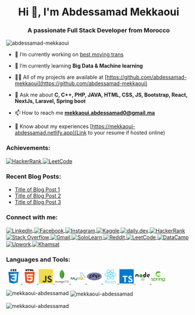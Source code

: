 <h1 align="center">Hi 👋, I'm Abdessamad Mekkaoui</h1>
<h3 align="center">A passionate Full Stack Developer from Morocco</h3>

<p align="left"> <img src="https://komarev.com/ghpvc/?username=abdessamad-mekkaoui&label=Profile%20views&color=0e75b6&style=flat" alt="abdessamad-mekkaoui" /> </p>

- 🔭 I’m currently working on [best moving trans](https://www.linkedin.com/company/best-moving-trans/)

- 🌱 I’m currently learning **Big Data & Machine learning**

- 👨‍💻 All of my projects are available at [https://github.com/abdessamad-mekkaoui](https://github.com/abdessamad-mekkaoui)

- 💬 Ask me about **C, C++, PHP, JAVA, HTML, CSS, JS, Bootstrap, React, NextJs, Laravel, Spring boot**

- 📫 How to reach me **mekkaoui.abdessamad0@gmail.ma**

- 📄 Know about my experiences [https://mekkaoui-abdessamad.netlify.app](Link to your resume if hosted online)

<h3 align="left">Achievements:</h3>
<p align="left">
    <a href="https://www.hackerrank.com/profile/mekkaoui_abdess1" target="_blank">
        <img align="center" src="https://img.shields.io/badge/-HackerRank-2EC866?style=for-the-badge&logo=HackerRank&logoColor=white" alt="HackerRank" />
    </a>
    <a href="https://www.leetcode.com/u/MEKKAOUI2001/" target="_blank">
        <img align="center" src="https://img.shields.io/badge/-LeetCode-FFA116?style=for-the-badge&logo=LeetCode&logoColor=white" alt="LeetCode" />
    </a>
    <!-- Add more achievements here -->
</p>

<h3 align="left">Recent Blog Posts:</h3>
<ul>
    <li><a href="https://mekkaoui-abdessamad.netlify.app/blog1" target="_blank">Title of Blog Post 1</a></li>
    <li><a href="https://mekkaoui-abdessamad.netlify.app/blog2" target="_blank">Title of Blog Post 2</a></li>
    <li><a href="https://mekkaoui-abdessamad.netlify.app/blog3" target="_blank">Title of Blog Post 3</a></li>
    <!-- Add more blog posts here -->
</ul>

<h3 align="left">Connect with me:</h3>
<p align="left">
    <a href="https://www.linkedin.com/in/abdessamad-mekkaoui/" target="blank">
        <img align="center" src="https://img.shields.io/badge/-LinkedIn-0077B5?style=for-the-badge&logo=linkedin&logoColor=white" alt="LinkedIn" />
    </a>
    <a href="https://www.facebook.com/profile.php?id=100041103906011" target="blank">
        <img align="center" src="https://img.shields.io/badge/-Facebook-1877F2?style=for-the-badge&logo=facebook&logoColor=white" alt="Facebook" />
    </a>
    <a href="https://www.instagram.com/mekkaoui_abdessamad_/" target="blank">
        <img align="center" src="https://img.shields.io/badge/-Instagram-E4405F?style=for-the-badge&logo=instagram&logoColor=white" alt="Instagram" />
    </a>
    <a href="https://www.kaggle.com/abdessamadmekkaoui" target="_blank">
        <img align="center" src="https://img.shields.io/badge/-Kaggle-20BEFF?style=for-the-badge&logo=kaggle&logoColor=white" alt="Kaggle" />
    </a>
    <a href="https://app.daily.dev/mekkaoui" target="_blank">
        <img align="center" src="https://img.shields.io/badge/-daily.dev-000000?style=for-the-badge&logo=dev.to&logoColor=white" alt="daily.dev" />
    </a>
    <a href="https://www.hackerrank.com/profile/mekkaoui_abdess1" target="_blank">
        <img align="center" src="https://img.shields.io/badge/-HackerRank-00EA64?style=for-the-badge&logo=hackerrank&logoColor=white" alt="HackerRank" />
    </a>
    <a href="https://stackoverflow.com/users/24089777/abd-essamad-mekkaoui" target="_blank">
        <img align="center" src="https://img.shields.io/badge/-Stack%20Overflow-F58025?style=for-the-badge&logo=stackoverflow&logoColor=white" alt="Stack Overflow" />
    </a>
    <a href="mailto:mekkaoui.abdessamad0@gmail.com" target="_blank">
        <img align="center" src="https://img.shields.io/badge/-Gmail-D14836?style=for-the-badge&logo=gmail&logoColor=white" alt="Gmail" />
    </a>
    <a href="https://www.sololearn.com/en/profile/23187500" target="_blank">
        <img align="center" src="https://img.shields.io/badge/-SoloLearn-3A76F0?style=for-the-badge&logo=sololearn&logoColor=white" alt="SoloLearn" />
    </a>
    <a href="https://www.reddit.com/user/Excellent-Regular-65/" target="_blank">
        <img align="center" src="https://img.shields.io/badge/-Reddit-FF4500?style=for-the-badge&logo=reddit&logoColor=white" alt="Reddit" />
    </a>
    <a href="https://leetcode.com/u/MEKKAOUI2001/" target="_blank">
        <img align="center" src="https://img.shields.io/badge/-LeetCode-FFA116?style=for-the-badge&logo=leetcode&logoColor=white" alt="LeetCode" />
    </a>
    <a href="https://www.datacamp.com/portfolio/mekkaouiabdessamad" target="_blank">
        <img align="center" src="https://img.shields.io/badge/-DataCamp-51D2B7?style=for-the-badge&logo=datacamp&logoColor=white" alt="DataCamp" />
    </a>
    <a href="https://www.upwork.com/freelancers/~014e932f2bc85904d0" target="_blank">
        <img align="center" src="https://img.shields.io/badge/-Upwork-6FDA44?style=for-the-badge&logo=upwork&logoColor=white" alt="Upwork" />
    </a>
    <a href="https://khamsat.com/user/mekkaoui_abdessamad" target="_blank">
        <img align="center" src="https://img.shields.io/badge/-Khamsat-FFBB00?style=for-the-badge&logo=khamsat&logoColor=white" alt="Khamsat" />
    </a>
</p>

<h3 align="left">Languages and Tools:</h3>
<p align="left"> 
    <a href="https://www.w3schools.com/css/" target="_blank" rel="noreferrer">
        <img src="https://raw.githubusercontent.com/devicons/devicon/master/icons/css3/css3-original-wordmark.svg" alt="css3" width="40" height="40" />
    </a>
    <a href="https://www.w3.org/html/" target="_blank" rel="noreferrer">
        <img src="https://raw.githubusercontent.com/devicons/devicon/master/icons/html5/html5-original-wordmark.svg" alt="html5" width="40" height="40" />
    </a>
    <a href="https://developer.mozilla.org/en-US/docs/Web/JavaScript" target="_blank" rel="noreferrer">
        <img src="https://raw.githubusercontent.com/devicons/devicon/master/icons/javascript/javascript-original.svg" alt="javascript" width="40" height="40" />
    </a>
    <a href="https://www.mongodb.com/" target="_blank" rel="noreferrer">
        <img src="https://raw.githubusercontent.com/devicons/devicon/master/icons/mongodb/mongodb-original-wordmark.svg" alt="mongodb" width="40" height="40" />
    </a>
    <a href="https://www.mysql.com/" target="_blank" rel="noreferrer">
        <img src="https://raw.githubusercontent.com/devicons/devicon/master/icons/mysql/mysql-original-wordmark.svg" alt="mysql" width="40" height="40" />
    </a>
    <a href="https://www.php.net" target="_blank" rel="noreferrer">
        <img src="https://raw.githubusercontent.com/devicons/devicon/master/icons/php/php-original.svg" alt="php" width="40" height="40" />
    </a>
    <a href="https://reactjs.org/" target="_blank" rel="noreferrer">
        <img src="https://raw.githubusercontent.com/devicons/devicon/master/icons/react/react-original-wordmark.svg" alt="react" width="40" height="40" />
    </a>
    <a href="https://www.typescriptlang.org/" target="_blank" rel="noreferrer">
        <img src="https://raw.githubusercontent.com/devicons/devicon/master/icons/typescript/typescript-original.svg" alt="typescript" width="40" height="40" />
    </a>
    <a href="https://nodejs.org" target="_blank" rel="noreferrer">
        <img src="https://raw.githubusercontent.com/devicons/devicon/master/icons/nodejs/nodejs-original-wordmark.svg" alt="nodejs" width="40" height="40" />
    </a>
    <a href="https://spring.io/" target="_blank" rel="noreferrer">
        <img src="https://raw.githubusercontent.com/devicons/devicon/master/icons/spring/spring-original-wordmark.svg" alt="spring" width="40" height="40" />
    </a>
</p>

<p><img align="left" src="https://github-readme-stats.vercel.app/api/top-langs?username=mekkaoui-abdessamad&show_icons=true&locale=en&layout=compact" alt="mekkaoui-abdessamad" /></p>

<p>&nbsp;<img align="center" src="https://github-readme-stats.vercel.app/api?username=mekkaoui-abdessamad&show_icons=true&locale=en" alt="mekkaoui-abdessamad" /></p>

<p><img align="center" src="https://github-readme-streak-stats.herokuapp.com/?user=mekkaoui-abdessamad&" alt="mekkaoui-abdessamad" /></p>

<!-- Add more sections as needed -->
</div>

